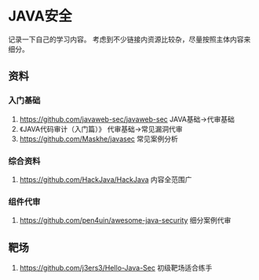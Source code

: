 # JAVA安全

记录一下自己的学习内容。
考虑到不少链接内资源比较杂，尽量按照主体内容来细分。

## 资料

### 入门基础

1. https://github.com/javaweb-sec/javaweb-sec JAVA基础->代审基础
1. 《JAVA代码审计（入门篇）》 代审基础->常见漏洞代审
1. https://github.com/Maskhe/javasec  常见案例分析


### 综合资料

1. https://github.com/HackJava/HackJava 内容全范围广

### 组件代审

1. https://github.com/pen4uin/awesome-java-security 细分案例代审

## 靶场

1. https://github.com/j3ers3/Hello-Java-Sec 初级靶场适合练手




